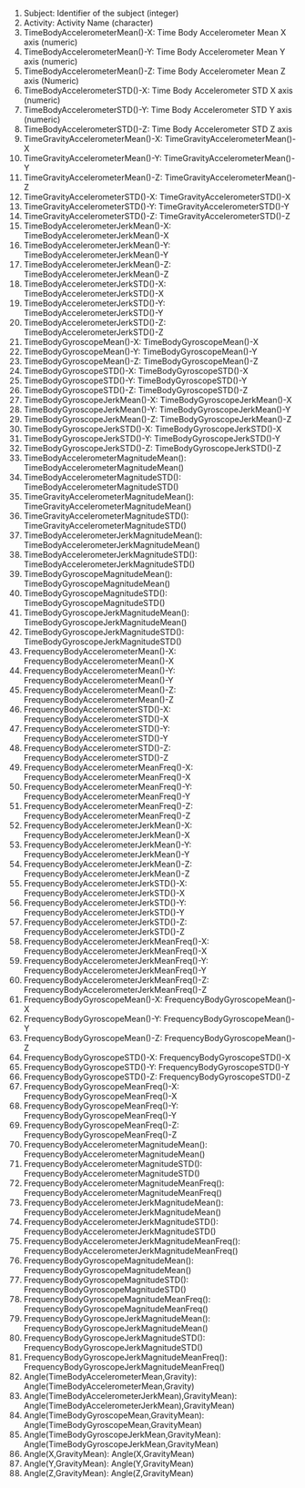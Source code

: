 1. Subject: Identifier of the subject (integer)
2. Activity: Activity Name (character)
3. TimeBodyAccelerometerMean()-X: Time Body Accelerometer Mean X axis (numeric)
4. TimeBodyAccelerometerMean()-Y: Time Body Accelerometer Mean Y axis (numeric)
5. TimeBodyAccelerometerMean()-Z: Time Body Accelerometer Mean Z axis (Numeric)
6. TimeBodyAccelerometerSTD()-X: Time Body Accelerometer STD X axis (numeric)
7. TimeBodyAccelerometerSTD()-Y: Time Body Accelerometer STD Y axis (numeric)
8. TimeBodyAccelerometerSTD()-Z: Time Body Accelerometer STD Z axis
9. TimeGravityAccelerometerMean()-X: TimeGravityAccelerometerMean()-X
10. TimeGravityAccelerometerMean()-Y: TimeGravityAccelerometerMean()-Y
11. TimeGravityAccelerometerMean()-Z: TimeGravityAccelerometerMean()-Z
12. TimeGravityAccelerometerSTD()-X: TimeGravityAccelerometerSTD()-X
13. TimeGravityAccelerometerSTD()-Y: TimeGravityAccelerometerSTD()-Y
14. TimeGravityAccelerometerSTD()-Z: TimeGravityAccelerometerSTD()-Z
15. TimeBodyAccelerometerJerkMean()-X: TimeBodyAccelerometerJerkMean()-X
16. TimeBodyAccelerometerJerkMean()-Y: TimeBodyAccelerometerJerkMean()-Y
17. TimeBodyAccelerometerJerkMean()-Z: TimeBodyAccelerometerJerkMean()-Z
18. TimeBodyAccelerometerJerkSTD()-X: TimeBodyAccelerometerJerkSTD()-X
19. TimeBodyAccelerometerJerkSTD()-Y: TimeBodyAccelerometerJerkSTD()-Y
20. TimeBodyAccelerometerJerkSTD()-Z: TimeBodyAccelerometerJerkSTD()-Z
21. TimeBodyGyroscopeMean()-X: TimeBodyGyroscopeMean()-X
22. TimeBodyGyroscopeMean()-Y: TimeBodyGyroscopeMean()-Y
23. TimeBodyGyroscopeMean()-Z: TimeBodyGyroscopeMean()-Z
24. TimeBodyGyroscopeSTD()-X: TimeBodyGyroscopeSTD()-X
25. TimeBodyGyroscopeSTD()-Y: TimeBodyGyroscopeSTD()-Y
26. TimeBodyGyroscopeSTD()-Z: TimeBodyGyroscopeSTD()-Z
27. TimeBodyGyroscopeJerkMean()-X: TimeBodyGyroscopeJerkMean()-X
28. TimeBodyGyroscopeJerkMean()-Y: TimeBodyGyroscopeJerkMean()-Y
29. TimeBodyGyroscopeJerkMean()-Z: TimeBodyGyroscopeJerkMean()-Z
30. TimeBodyGyroscopeJerkSTD()-X: TimeBodyGyroscopeJerkSTD()-X
31. TimeBodyGyroscopeJerkSTD()-Y: TimeBodyGyroscopeJerkSTD()-Y
32. TimeBodyGyroscopeJerkSTD()-Z: TimeBodyGyroscopeJerkSTD()-Z
33. TimeBodyAccelerometerMagnitudeMean(): TimeBodyAccelerometerMagnitudeMean()
34. TimeBodyAccelerometerMagnitudeSTD(): TimeBodyAccelerometerMagnitudeSTD()
35. TimeGravityAccelerometerMagnitudeMean(): TimeGravityAccelerometerMagnitudeMean()
36. TimeGravityAccelerometerMagnitudeSTD(): TimeGravityAccelerometerMagnitudeSTD()
37. TimeBodyAccelerometerJerkMagnitudeMean(): TimeBodyAccelerometerJerkMagnitudeMean()
38. TimeBodyAccelerometerJerkMagnitudeSTD(): TimeBodyAccelerometerJerkMagnitudeSTD()
39. TimeBodyGyroscopeMagnitudeMean(): TimeBodyGyroscopeMagnitudeMean()
40. TimeBodyGyroscopeMagnitudeSTD(): TimeBodyGyroscopeMagnitudeSTD()
41. TimeBodyGyroscopeJerkMagnitudeMean(): TimeBodyGyroscopeJerkMagnitudeMean()
42. TimeBodyGyroscopeJerkMagnitudeSTD(): TimeBodyGyroscopeJerkMagnitudeSTD()
43. FrequencyBodyAccelerometerMean()-X: FrequencyBodyAccelerometerMean()-X
44. FrequencyBodyAccelerometerMean()-Y: FrequencyBodyAccelerometerMean()-Y
45. FrequencyBodyAccelerometerMean()-Z: FrequencyBodyAccelerometerMean()-Z
46. FrequencyBodyAccelerometerSTD()-X: FrequencyBodyAccelerometerSTD()-X
47. FrequencyBodyAccelerometerSTD()-Y: FrequencyBodyAccelerometerSTD()-Y
48. FrequencyBodyAccelerometerSTD()-Z: FrequencyBodyAccelerometerSTD()-Z
49. FrequencyBodyAccelerometerMeanFreq()-X: FrequencyBodyAccelerometerMeanFreq()-X
50. FrequencyBodyAccelerometerMeanFreq()-Y: FrequencyBodyAccelerometerMeanFreq()-Y
51. FrequencyBodyAccelerometerMeanFreq()-Z: FrequencyBodyAccelerometerMeanFreq()-Z
52. FrequencyBodyAccelerometerJerkMean()-X: FrequencyBodyAccelerometerJerkMean()-X
53. FrequencyBodyAccelerometerJerkMean()-Y: FrequencyBodyAccelerometerJerkMean()-Y
54. FrequencyBodyAccelerometerJerkMean()-Z: FrequencyBodyAccelerometerJerkMean()-Z
55. FrequencyBodyAccelerometerJerkSTD()-X: FrequencyBodyAccelerometerJerkSTD()-X
56. FrequencyBodyAccelerometerJerkSTD()-Y: FrequencyBodyAccelerometerJerkSTD()-Y
57. FrequencyBodyAccelerometerJerkSTD()-Z: FrequencyBodyAccelerometerJerkSTD()-Z
58. FrequencyBodyAccelerometerJerkMeanFreq()-X: FrequencyBodyAccelerometerJerkMeanFreq()-X
59. FrequencyBodyAccelerometerJerkMeanFreq()-Y: FrequencyBodyAccelerometerJerkMeanFreq()-Y
60. FrequencyBodyAccelerometerJerkMeanFreq()-Z: FrequencyBodyAccelerometerJerkMeanFreq()-Z
61. FrequencyBodyGyroscopeMean()-X: FrequencyBodyGyroscopeMean()-X
62. FrequencyBodyGyroscopeMean()-Y: FrequencyBodyGyroscopeMean()-Y
63. FrequencyBodyGyroscopeMean()-Z: FrequencyBodyGyroscopeMean()-Z
64. FrequencyBodyGyroscopeSTD()-X: FrequencyBodyGyroscopeSTD()-X
65. FrequencyBodyGyroscopeSTD()-Y: FrequencyBodyGyroscopeSTD()-Y
66. FrequencyBodyGyroscopeSTD()-Z: FrequencyBodyGyroscopeSTD()-Z
67. FrequencyBodyGyroscopeMeanFreq()-X: FrequencyBodyGyroscopeMeanFreq()-X
68. FrequencyBodyGyroscopeMeanFreq()-Y: FrequencyBodyGyroscopeMeanFreq()-Y
69. FrequencyBodyGyroscopeMeanFreq()-Z: FrequencyBodyGyroscopeMeanFreq()-Z
70. FrequencyBodyAccelerometerMagnitudeMean(): FrequencyBodyAccelerometerMagnitudeMean()
71. FrequencyBodyAccelerometerMagnitudeSTD(): FrequencyBodyAccelerometerMagnitudeSTD()
72. FrequencyBodyAccelerometerMagnitudeMeanFreq(): FrequencyBodyAccelerometerMagnitudeMeanFreq()
73. FrequencyBodyAccelerometerJerkMagnitudeMean(): FrequencyBodyAccelerometerJerkMagnitudeMean()
74. FrequencyBodyAccelerometerJerkMagnitudeSTD(): FrequencyBodyAccelerometerJerkMagnitudeSTD()
75. FrequencyBodyAccelerometerJerkMagnitudeMeanFreq(): FrequencyBodyAccelerometerJerkMagnitudeMeanFreq()
76. FrequencyBodyGyroscopeMagnitudeMean(): FrequencyBodyGyroscopeMagnitudeMean()
77. FrequencyBodyGyroscopeMagnitudeSTD(): FrequencyBodyGyroscopeMagnitudeSTD()
78. FrequencyBodyGyroscopeMagnitudeMeanFreq(): FrequencyBodyGyroscopeMagnitudeMeanFreq()
79. FrequencyBodyGyroscopeJerkMagnitudeMean(): FrequencyBodyGyroscopeJerkMagnitudeMean()
80. FrequencyBodyGyroscopeJerkMagnitudeSTD(): FrequencyBodyGyroscopeJerkMagnitudeSTD()
81. FrequencyBodyGyroscopeJerkMagnitudeMeanFreq(): FrequencyBodyGyroscopeJerkMagnitudeMeanFreq()
82. Angle(TimeBodyAccelerometerMean,Gravity): Angle(TimeBodyAccelerometerMean,Gravity)
83. Angle(TimeBodyAccelerometerJerkMean),GravityMean): Angle(TimeBodyAccelerometerJerkMean),GravityMean)
84. Angle(TimeBodyGyroscopeMean,GravityMean): Angle(TimeBodyGyroscopeMean,GravityMean)
85. Angle(TimeBodyGyroscopeJerkMean,GravityMean): Angle(TimeBodyGyroscopeJerkMean,GravityMean)
86. Angle(X,GravityMean): Angle(X,GravityMean)
87. Angle(Y,GravityMean): Angle(Y,GravityMean)
88. Angle(Z,GravityMean): Angle(Z,GravityMean)
